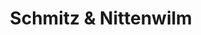 ---
title: "Schmitz & Nittenwilm"
url: /koeln/schmitz-und-nittenwilm-gleueler-strasse/
shop: Bäckerei
---